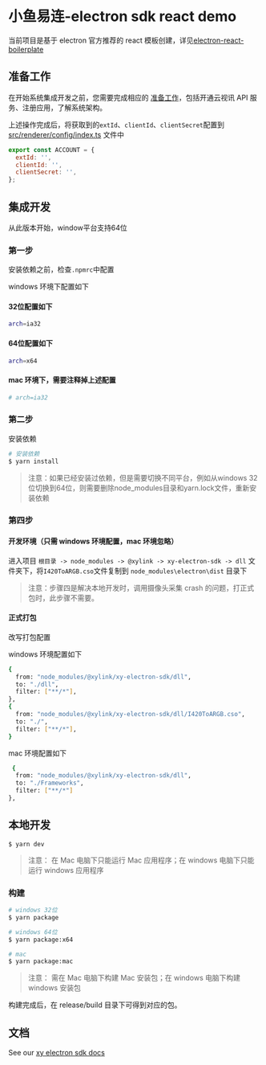 # 小鱼易连-electron sdk react demo

当前项目是基于 electron 官方推荐的 react 模板创建，详见[electron-react-boilerplate](https://github.com/electron-react-boilerplate/electron-react-boilerplate)

## 准备工作

在开始系统集成开发之前，您需要完成相应的 [准备工作](https://openapi.xylink.com/common/meeting/doc/ready_work?platform=electron)，包括开通云视讯 API 服务、注册应用，了解系统架构。

上述操作完成后，将获取到的`extId`、`clientId`、`clientSecret`配置到 [src/renderer/config/index.ts](src/renderer/config/index.ts) 文件中

```js
export const ACCOUNT = {
  extId: '',
  clientId: '',
  clientSecret: '',
};
```

## 集成开发

从此版本开始，window平台支持64位

### 第一步

安装依赖之前，检查`.npmrc`中配置

windows 环境下配置如下

#### 32位配置如下
```bash
arch=ia32
```

#### 64位配置如下
```bash
arch=x64
```

#### mac 环境下，需要注释掉上述配置

```bash
# arch=ia32
```

### 第二步

安装依赖

```bash
# 安装依赖
$ yarn install
```
> 注意：如果已经安装过依赖，但是需要切换不同平台，例如从windows 32位切换到64位，则需要删除node_modules目录和yarn.lock文件，重新安装依赖

### 第四步

#### 开发环境（只需 windows 环境配置，mac 环境忽略）

进入项目 `根目录 -> node_modules -> @xylink -> xy-electron-sdk -> dll` 文件夹下，将`I420ToARGB.cso`文件复制到 `node_modules\electron\dist` 目录下

> 注意：步骤四是解决本地开发时，调用摄像头采集 crash 的问题，打正式包时，此步骤不需要。

#### 正式打包

改写打包配置

windows 环境配置如下

```bash
{
  from: "node_modules/@xylink/xy-electron-sdk/dll",
  to: "./dll",
  filter: ["**/*"],
},
{
  from: "node_modules/@xylink/xy-electron-sdk/dll/I420ToARGB.cso",
  to: "./",
  filter: ["**/*"],
}
```

mac 环境配置如下

```bash
 {
  from: "node_modules/@xylink/xy-electron-sdk/dll",
  to: "./Frameworks",
  filter: ["**/*"]
},
```

## 本地开发

```
$ yarn dev
```

> 注意： 在 Mac 电脑下只能运行 Mac 应用程序；在 windows 电脑下只能运行 windows 应用程序

### 构建

```bash
# windows 32位
$ yarn package

# windows 64位
$ yarn package:x64

# mac
$ yarn package:mac
```

> 注意： 需在 Mac 电脑下构建 Mac 安装包；在 windows 电脑下构建 windows 安装包

构建完成后，在 release/build 目录下可得到对应的包。

## 文档

See our [xy electron sdk docs](https://openapi.xylink.com/common/meeting/doc/description?platform=electron)
